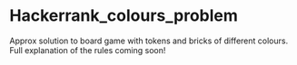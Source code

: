 # Hackerrank_colours_problem
Approx solution to board game with tokens and 
bricks of different colours. Full explanation 
of the rules coming soon!
